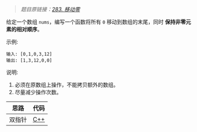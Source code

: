 > *题目原链接：[283. 移动零](https://leetcode-cn.com/problems/move-zeroes/)*

给定一个数组 `nums`，编写一个函数将所有 `0` 移动到数组的末尾，同时 **保持非零元素的相对顺序**。

示例:

```
输入: [0,1,0,3,12]
输出: [1,3,12,0,0]
```

说明:

1. 必须在原数组上操作，不能拷贝额外的数组。
2. 尽量减少操作次数。

| 思路 | 代码 |
| :---: | :---: |
| 双指针 | [C++](./main.cpp)